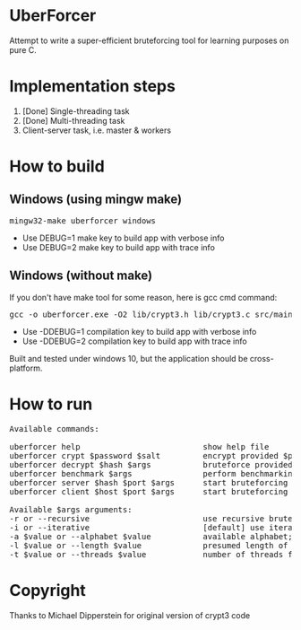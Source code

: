# UberForcer

Attempt to write a super-efficient bruteforcing tool for learning purposes on pure C.

# Implementation steps

1. [Done] Single-threading task
2. [Done] Multi-threading task
3. Client-server task, i.e. master & workers

# How to build
## Windows (using mingw make)
<pre>
mingw32-make uberforcer_windows
</pre>

- Use DEBUG=1 make key to build app with verbose info
- Use DEBUG=2 make key to build app with trace info

## Windows (without make)
If you don't have make tool for some reason, here is gcc cmd command:
<pre>
gcc -o uberforcer.exe -O2 lib/crypt3.h lib/crypt3.c src/main.c src/common.h src/config.h src/check.c src/check.h src/bruteforce.c src/bruteforce.h src/parse_args.h src/parse_args.c src/struct.h src/queue.h src/queue.c src/workers.h src/workers.c src/network.h src/network.c src/workers_network.h src/workers_network.c -lpthread -lws2_32
</pre>

- Use -DDEBUG=1 compilation key to build app with verbose info
- Use -DDEBUG=2 compilation key to build app with trace info

Built and tested under windows 10, but the application should be cross-platform.

# How to run
<pre>
Available commands:  

uberforcer help                          show help file  
uberforcer crypt $password $salt         encrypt provided $password, using provided $salt
uberforcer decrypt $hash $args           bruteforce provided $hash, using additional arguments $args [optional]. available arguments: -r, -i, -a, -l, -t
uberforcer benchmark $args               perform benchmarking, using bruteforcing arguments $args [optional]. available arguments: -r, -i, -a, -l, -t
uberforcer server $hash $port $args      start bruteforcing server on the provided port, to bruteforce $hash, using bruteforcing arguments $args [optional]. available arguments: -r, -i, -a, -l
uberforcer client $host $port $args      start bruteforcing client to connect to server on $host:$port, using bruteforcing arguments $args [optional]. available arguments: -r, -i, -t

Available $args arguments:
-r or --recursive                        use recursive bruteforcing algorithm; mutually exclusive with --iterative
-i or --iterative                        [default] use iterative bruteforcing algorithm; mutually exclusive with --recursive
-a $value or --alphabet $value           available alphabet; default: [A-Za-z0-9]
-l $value or --length $value             presumed length of password; default: 4
-t $value or --threads $value            number of threads for multithreading bruteforce; default: 1
</pre>
  
# Copyright
Thanks to Michael Dipperstein for original version of crypt3 code
